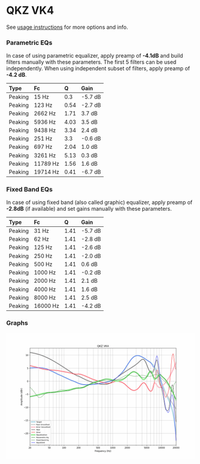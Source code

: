# QKZ VK4
See [usage instructions](https://github.com/jaakkopasanen/AutoEq#usage) for more options and info.

### Parametric EQs
In case of using parametric equalizer, apply preamp of **-4.1dB** and build filters manually
with these parameters. The first 5 filters can be used independently.
When using independent subset of filters, apply preamp of **-4.2 dB**.

| Type    | Fc       |    Q | Gain    |
|:--------|:---------|:-----|:--------|
| Peaking | 15 Hz    | 0.3  | -5.7 dB |
| Peaking | 123 Hz   | 0.54 | -2.7 dB |
| Peaking | 2662 Hz  | 1.71 | 3.7 dB  |
| Peaking | 5936 Hz  | 4.03 | 3.5 dB  |
| Peaking | 9438 Hz  | 3.34 | 2.4 dB  |
| Peaking | 251 Hz   | 3.3  | -0.6 dB |
| Peaking | 697 Hz   | 2.04 | 1.0 dB  |
| Peaking | 3261 Hz  | 5.13 | 0.3 dB  |
| Peaking | 11789 Hz | 1.56 | 1.6 dB  |
| Peaking | 19714 Hz | 0.41 | -6.7 dB |

### Fixed Band EQs
In case of using fixed band (also called graphic) equalizer, apply preamp of **-2.8dB**
(if available) and set gains manually with these parameters.

| Type    | Fc       |    Q | Gain    |
|:--------|:---------|:-----|:--------|
| Peaking | 31 Hz    | 1.41 | -5.7 dB |
| Peaking | 62 Hz    | 1.41 | -2.8 dB |
| Peaking | 125 Hz   | 1.41 | -2.6 dB |
| Peaking | 250 Hz   | 1.41 | -2.0 dB |
| Peaking | 500 Hz   | 1.41 | 0.6 dB  |
| Peaking | 1000 Hz  | 1.41 | -0.2 dB |
| Peaking | 2000 Hz  | 1.41 | 2.1 dB  |
| Peaking | 4000 Hz  | 1.41 | 1.6 dB  |
| Peaking | 8000 Hz  | 1.41 | 2.5 dB  |
| Peaking | 16000 Hz | 1.41 | -4.2 dB |

### Graphs
![](./QKZ%20VK4.png)